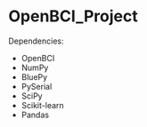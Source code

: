 # OpenBCI_Project
Dependencies:
* OpenBCI
* NumPy
* BluePy
* PySerial
* SciPy
* Scikit-learn
* Pandas